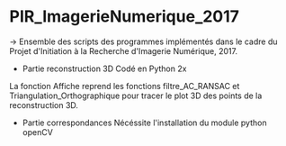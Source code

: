 # PIR_ImagerieNumerique_2017

-> Ensemble des scripts des programmes implémentés dans le cadre du Projet d'Initiation à la Recherche d'Imagerie Numérique, 2017.

- Partie reconstruction 3D
Codé en Python 2x

La fonction Affiche reprend les fonctions filtre_AC_RANSAC et Triangulation_Orthographique pour tracer le plot 3D des points de la reconstruction 3D.

 - Partie correspondances
Nécéssite l'installation du module python openCV
